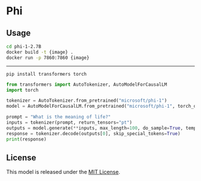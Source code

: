 # Phi

## Usage

```sh
cd phi-1-2.7B
docker build -t {image} .
docker run -p 7860:7860 {image}
```


---

```shell
pip install transformers torch
```

```python
from transformers import AutoTokenizer, AutoModelForCausalLM
import torch

tokenizer = AutoTokenizer.from_pretrained("microsoft/phi-1")
model = AutoModelForCausalLM.from_pretrained("microsoft/phi-1", torch_dtype=torch.bfloat16)

prompt = "What is the meaning of life?"
inputs = tokenizer(prompt, return_tensors="pt")
outputs = model.generate(**inputs, max_length=100, do_sample=True, temperature=0.7)
response = tokenizer.decode(outputs[0], skip_special_tokens=True)
print(response)
```

## License

This model is released under the [MIT License](LICENSE).
